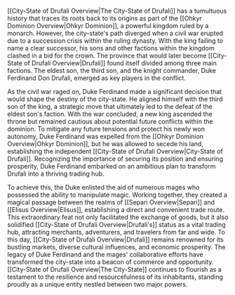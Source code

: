 [[City-State of Drufali Overview|The City-State of Drufali]] has a tumultuous history that traces its roots back to its origins as part of the [[Ohkyr Dominion Overview|Ohkyr Dominion]], a powerful kingdom ruled by a monarch. However, the city-state's path diverged when a civil war erupted due to a succession crisis within the ruling dynasty. With the king failing to name a clear successor, his sons and other factions within the kingdom clashed in a bid for the crown. The province that would later become [[City-State of Drufali Overview|Drufali]] found itself divided among three main factions. The eldest son, the third son, and the knight commander, Duke Ferdinand Don Drufali, emerged as key players in the conflict.

As the civil war raged on, Duke Ferdinand made a significant decision that would shape the destiny of the city-state. He aligned himself with the third son of the king, a strategic move that ultimately led to the defeat of the eldest son's faction. With the war concluded, a new king ascended the throne but remained cautious about potential future conflicts within the dominion. To mitigate any future tensions and protect his newly won autonomy, Duke Ferdinand was expelled from the [[Ohkyr Dominion Overview|Ohkyr Dominion]], but he was allowed to secede his land, establishing the independent [[City-State of Drufali Overview|City-State of Drufali]]. Recognizing the importance of securing its position and ensuring prosperity, Duke Ferdinand embarked on an ambitious plan to transform Drufali into a thriving trading hub.

To achieve this, the Duke enlisted the aid of numerous mages who possessed the ability to manipulate magic. Working together, they created a magical passage between the realms of [[Separi Overview|Separi]] and [[Elisus Overview|Elisus]], establishing a direct and convenient trade route. This extraordinary feat not only facilitated the exchange of goods, but it also solidified [[City-State of Drufali Overview|Drufali's]] status as a vital trading hub, attracting merchants, adventurers, and travelers from far and wide. To this day, [[City-State of Drufali Overview|Drufali]] remains renowned for its bustling markets, diverse cultural influences, and economic prosperity. The legacy of Duke Ferdinand and the mages' collaborative efforts have transformed the city-state into a beacon of commerce and opportunity. [[City-State of Drufali Overview|The City-State]] continues to flourish as a testament to the resilience and resourcefulness of its inhabitants, standing proudly as a unique entity nestled between two major powers.
